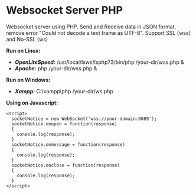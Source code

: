 <h1>Websocket Server PHP</h1>
Websocket server using PHP. Send and Receive data in JSON format, remove error "Could not decode a text frame as UTF-8". Support SSL (wss) and No-SSL (ws)

**Run on Linux:**
  - _**OpenLiteSpeed:**_ /usr/local/lsws/lsphp73/bin/php /your-dir/wss.php &
  - _**Apache:**_ php /your-dir/wss.php &

**Run on Windows:**
  - _**Xampp:**_ C:\xampp\php /your-dir/ws.php

**Using on Javascript:**

```
<script>
  socketNotice = new WebSocket('wss://your-domain:8089');
  socketNotice.onopen = function(response)
  {
    console.log(response);
  }
  socketNotice.onmessage = function(response)
  { 
    console.log(response);
  }
  socketNotice.onclose = function(response)
  { 
    console.log(response);
  }
</script>

